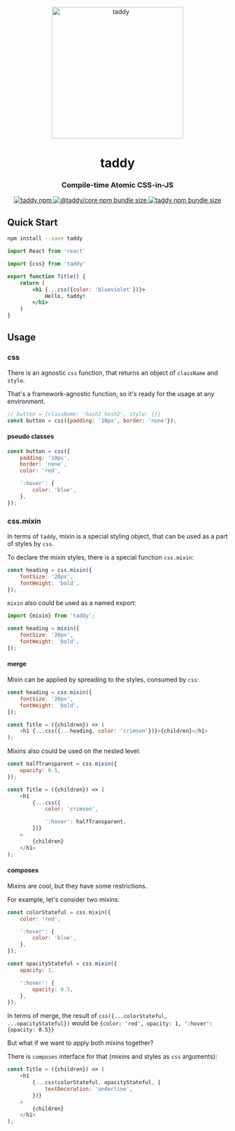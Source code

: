 <p align="center">
    <img src="https://github.com/lttb/taddy/blob/main/@docs/assets/logo/taddy1.png?raw=true" alt="taddy" width="300">
</p>

<h1 align="center">
    taddy
</h1>

<h3 align="center">
    Compile-time Atomic CSS-in-JS
</h3>

<p align="center">
    <a href="https://www.npmjs.com/package/taddy">
        <img alt="taddy npm" src="https://img.shields.io/npm/v/taddy">
    </a>
    <a href="https://bundlephobia.com/result?p=@taddy/core">
        <img alt="@taddy/core npm bundle size" src="https://img.shields.io/bundlephobia/minzip/@taddy/core?label=%40taddy%2Fcore%20mingzip&logo=%40taddy%2Fcore">
    </a>
    <a href="https://bundlephobia.com/result?p=taddy">
        <img alt="taddy npm bundle size" src="https://img.shields.io/bundlephobia/minzip/taddy?label=taddy%20mingzip&logo=%40taddy%2Fcore">
    </a>
   
</p>

<!-- markdownlint-disable MD041 -->

## Quick Start

```sh
npm install --save taddy
```

<!-- prettier-ignore -->
```jsx
import React from 'react'

import {css} from 'taddy'

export function Title() {
    return (
        <h1 {...css({color: 'blueviolet'})}>
            Hello, taddy!
        </h1>
    )
}
```

## Usage

### css

There is an agnostic `css` function, that returns an object of `className` and `style`.

That's a framework-agnostic function, so it's ready for the usage at any environment.

```js
// button = {className: 'hash1 hash2', style: {}}
const button = css({padding: '10px', border: 'none'});
```

#### pseudo classes

```js
const button = css({
    padding: '10px',
    border: 'none',
    color: 'red',

    ':hover': {
        color: 'blue',
    },
});
```

### css.mixin

In terms of `taddy`, mixin is a special styling object, that can be used as a part of styles by `css`.

To declare the mixin styles, there is a special function `css.mixin`:

```js
const heading = css.mixin({
    fontSize: '20px',
    fontWeight: 'bold',
});
```

`mixin` also could be used as a named export:

```js
import {mixin} from 'taddy';

const heading = mixin({
    fontSize: '20px',
    fontWeight: 'bold',
});
```

#### merge

Mixin can be applied by spreading to the styles, consumed by `css`:

```js
const heading = css.mixin({
    fontSize: '20px',
    fontWeight: 'bold',
});

const Title = ({children}) => (
    <h1 {...css({...heading, color: 'crimson'})}>{children}</h1>
);
```

Mixins also could be used on the nested level:

```js
const halfTransparent = css.mixin({
    opacity: 0.5,
});

const Title = ({children}) => (
    <h1
        {...css({
            color: 'crimson',

            ':hover': halfTransparent,
        })}
    >
        {children}
    </h1>
);
```

#### composes

Mixins are cool, but they have some restrictions.

For example, let's consider two mixins:

```js
const colorStateful = css.mixin({
    color: 'red',

    ':hover': {
        color: 'blue',
    },
});

const opacityStateful = css.mixin({
    opacity: 1,

    ':hover': {
        opacity: 0.5,
    },
});
```

In terms of merge, the result of `css({...colorStateful, ...opacityStateful})` would be `{color: 'red', opacity: 1, ':hover': {opacity: 0.5}}`

But what if we want to apply both mixins together?

There is `composes` interface for that (mixins and styles as `css` arguments):

```js
const Title = ({children}) => (
    <h1
        {...css(colorStateful, opacityStateful, {
            textDecoration: 'underline',
        })}
    >
        {children}
    </h1>
);
```
